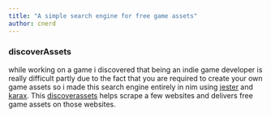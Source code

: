 ```yaml
---
title: "A simple search engine for free game assets"
author: cnerd
---
```


### discoverAssets

while working on a game i discovered that being an indie game developer is really difficult partly due to the fact that you are required to create your own game assets
so i made this search engine entirely in nim using [jester](https://github.com/dom96/jester) and [karax](https://github.com/pragmagic/karax). This 
[discoverassets](https://www.google.com/url?sa=t&rct=j&q=&esrc=s&source=web&cd=&cad=rja&uact=8&ved=2ahUKEwjDhcegpajuAhVPDmMBHfFaCf0QFjAAegQIARAC&url=http%3A%2F%2Fdiscoverassets.website%2F&usg=AOvVaw0oK9liYd2xnWR2BdVQgSW2)
helps scrape a few websites and delivers free game assets on those websites.

